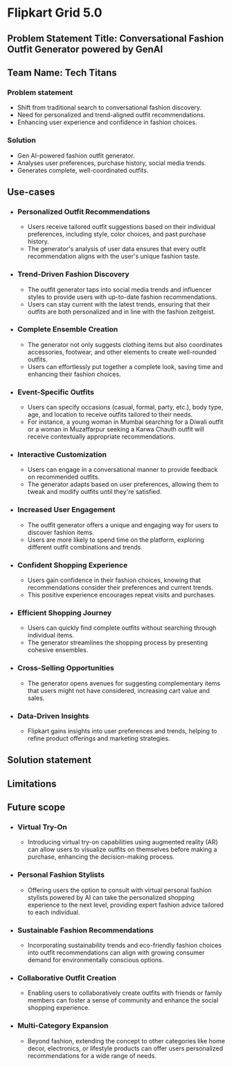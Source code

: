 # **Flipkart Grid 5.0**

## **Problem Statement Title:** Conversational Fashion Outfit Generator powered by GenAI

## **Team Name:** Tech Titans

### Problem statement

- Shift from traditional search to conversational fashion discovery.
- Need for personalized and trend-aligned outfit recommendations.
- Enhancing user experience and confidence in fashion choices.

### Solution

- Gen AI-powered fashion outfit generator.
- Analyses user preferences, purchase history, social media trends.
- Generates complete, well-coordinated outfits.

## **Use-cases**

- ### Personalized Outfit Recommendations

  - Users receive tailored outfit suggestions based on their individual preferences, including style, color choices, and past purchase history.
  - The generator's analysis of user data ensures that every outfit recommendation aligns with the user's unique fashion taste.

- ### Trend-Driven Fashion Discovery

  - The outfit generator taps into social media trends and influencer styles to provide users with up-to-date fashion recommendations.
  - Users can stay current with the latest trends, ensuring that their outfits are both personalized and in line with the fashion zeitgeist.

- ### Complete Ensemble Creation

  - The generator not only suggests clothing items but also coordinates accessories, footwear, and other elements to create well-rounded outfits.
  - Users can effortlessly put together a complete look, saving time and enhancing their fashion choices.

- ### Event-Specific Outfits

  - Users can specify occasions (casual, formal, party, etc.), body type, age, and location to receive outfits tailored to their needs.
  - For instance, a young woman in Mumbai searching for a Diwali outfit or a woman in Muzaffarpur seeking a Karwa Chauth outfit will receive contextually appropriate recommendations.

- ### Interactive Customization

  - Users can engage in a conversational manner to provide feedback on recommended outfits.
  - The generator adapts based on user preferences, allowing them to tweak and modify outfits until they're satisfied.

- ### Increased User Engagement

  - The outfit generator offers a unique and engaging way for users to discover fashion items.
  - Users are more likely to spend time on the platform, exploring different outfit combinations and trends.

- ### Confident Shopping Experience

  - Users gain confidence in their fashion choices, knowing that recommendations consider their preferences and current trends.
  - This positive experience encourages repeat visits and purchases.

- ### Efficient Shopping Journey

  - Users can quickly find complete outfits without searching through individual items.
  - The generator streamlines the shopping process by presenting cohesive ensembles.

- ### Cross-Selling Opportunities

  - The generator opens avenues for suggesting complementary items that users might not have considered, increasing cart value and sales.

- ### Data-Driven Insights

  - Flipkart gains insights into user preferences and trends, helping to refine product offerings and marketing strategies.

## **Solution statement**

## **Limitations**

## **Future scope**

- ### Virtual Try-On
  
  - Introducing virtual try-on capabilities using augmented reality (AR) can allow users to visualize outfits on themselves before making a purchase, enhancing the decision-making process.

- ### Personal Fashion Stylists
  
  - Offering users the option to consult with virtual personal fashion stylists powered by AI can take the personalized shopping experience to the next level, providing expert fashion advice tailored to each individual.

- ### Sustainable Fashion Recommendations

  - Incorporating sustainability trends and eco-friendly fashion choices into outfit recommendations can align with growing consumer demand for environmentally conscious options.

- ### Collaborative Outfit Creation

  - Enabling users to collaboratively create outfits with friends or family members can foster a sense of community and enhance the social shopping experience.

- ### Multi-Category Expansion

  - Beyond fashion, extending the concept to other categories like home decor, electronics, or lifestyle products can offer users personalized recommendations for a wide range of needs.
